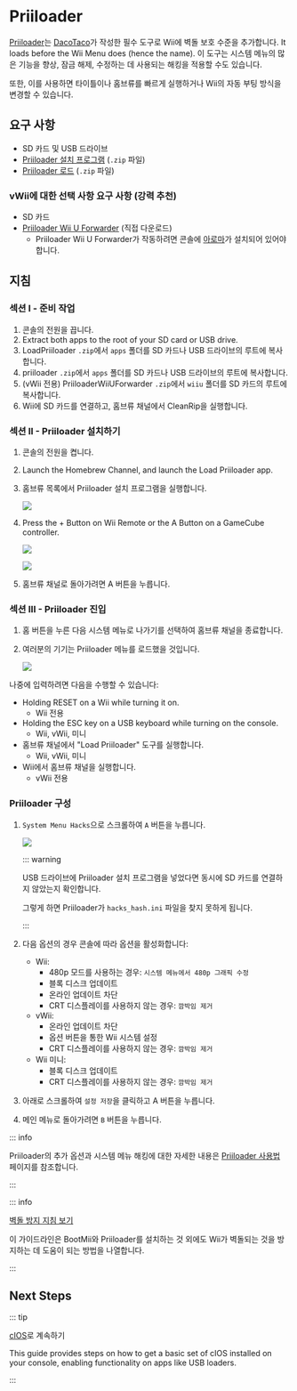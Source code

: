 # Priiloader

[Priiloader](https://github.com/DacoTaco/priiloader)는 [DacoTaco](https://github.com/DacoTaco)가 작성한 필수 도구로 Wii에 벽돌 보호 수준을 추가합니다. It loads before the Wii Menu does (hence the name). 이 도구는 시스템 메뉴의 많은 기능을 향상, 잠금 해제, 수정하는 데 사용되는 해킹을 적용할 수도 있습니다.

또한, 이를 사용하면 타이틀이나 홈브류를 빠르게 실행하거나 Wii의 자동 부팅 방식을 변경할 수 있습니다.

## 요구 사항

- SD 카드 및 USB 드라이브
- [Priiloader 설치 프로그램](https://oscwii.org/library/app/priiloader) (`.zip` 파일)
- [Priiloader 로드](https://oscwii.org/library/app/loadpriiloader) (`.zip` 파일)

### vWii에 대한 선택 사항 요구 사항 (강력 추천)

- SD 카드
- [Priiloader Wii U Forwarder](https://github.com/DacoTaco/priiloader/releases/download/0.10.0/PriiloaderWiiUForwarder.zip) (직접 다운로드)
    - Priiloader Wii U Forwarder가 작동하려면 콘솔에 [아로마](https://wiiu.hacks.guide/#/aroma/getting-started)가 설치되어 있어야 합니다.

## 지침

### 섹션 I - 준비 작업

1. 콘솔의 전원을 끕니다.
2. Extract both apps to the root of your SD card or USB drive.
3. LoadPriiloader `.zip`에서 `apps` 폴더를 SD 카드나 USB 드라이브의 루트에 복사합니다.
4. priiloader `.zip`에서 `apps` 폴더를 SD 카드나 USB 드라이브의 루트에 복사합니다.
5. (vWii 전용) PriiloaderWiiUForwarder `.zip`에서 `wiiu` 폴더를 SD 카드의 루트에 복사합니다.
6. Wii에 SD 카드를 연결하고, 홈브류 채널에서 CleanRip을 실행합니다.

### 섹션 II - Priiloader 설치하기

1. 콘솔의 전원을 켭니다.

2. Launch the Homebrew Channel, and launch the Load Priiloader app.

3. 홈브류 목록에서 Priiloader 설치 프로그램을 실행합니다.

    ![](/images/hbc/priiloader-and-loadpriiloader.png)

4. Press the + Button on Wii Remote or the A Button on a GameCube controller.

    ![](/images/priiloader/installer.png)

    ![](/images/priiloader/installing.png)

5. 홈브류 채널로 돌아가려면 A 버튼을 누릅니다.

### 섹션 III - Priiloader 진입

1. 홈 버튼을 누른 다음 시스템 메뉴로 나가기를 선택하여 홈브류 채널을 종료합니다.
2. 여러분의 기기는 Priiloader 메뉴를 로드했을 것입니다.

    ![](/images/priiloader/menu.png)

나중에 입력하려면 다음을 수행할 수 있습니다:

- Holding RESET on a Wii while turning it on.
    - Wii 전용
- Holding the ESC key on a USB keyboard while turning on the console.
    - Wii, vWii, 미니
- 홈브류 채널에서 "Load Priiloader" 도구를 실행합니다.
    - Wii, vWii, 미니
- Wii에서 홈브류 채널을 실행합니다.
    - vWii 전용

### Priiloader 구성

1. `System Menu Hacks`으로 스크롤하여 `A` 버튼을 누릅니다.

    ![](/images/priiloader/menu_hacks.png)

    ::: warning

    USB 드라이브에 Priiloader 설치 프로그램을 넣었다면 동시에 SD 카드를 연결하지 않았는지 확인합니다.

    그렇게 하면 Priiloader가 `hacks_hash.ini` 파일을 찾지 못하게 됩니다.

    :::

2. 다음 옵션의 경우 콘솔에 따라 옵션을 활성화합니다:
    - Wii:
        - 480p 모드를 사용하는 경우: `시스템 메뉴에서 480p 그래픽 수정`
        - 블록 디스크 업데이트
        - 온라인 업데이트 차단
        - CRT 디스플레이를 사용하지 않는 경우: `깜박임 제거`
    - vWii:
        - 온라인 업데이트 차단
        - 옵션 버튼을 통한 Wii 시스템 설정
        - CRT 디스플레이를 사용하지 않는 경우: `깜박임 제거`
    - Wii 미니:
        - 블록 디스크 업데이트
        - CRT 디스플레이를 사용하지 않는 경우: `깜박임 제거`

3. 아래로 스크롤하여 `설정 저장`을 클릭하고 A 버튼을 누릅니다.

4. 메인 메뉴로 돌아가려면 `B` 버튼을 누릅니다.

::: info

Priiloader의 추가 옵션과 시스템 메뉴 해킹에 대한 자세한 내용은 [Priiloader 사용법](priiloader-usage) 페이지를 참조합니다.

:::

::: info

[벽돌 방지 지침 보기](bricks#brick-prevention)

이 가이드라인은 BootMii와 Priiloader를 설치하는 것 외에도 Wii가 벽돌되는 것을 방지하는 데 도움이 되는 방법을 나열합니다.

:::

## Next Steps

::: tip

[cIOS](cios)로 계속하기

This guide provides steps on how to get a basic set of cIOS installed on your console, enabling functionality on apps like USB loaders.

:::